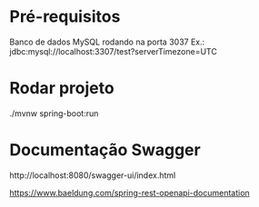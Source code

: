 # Pré-requisitos
Banco de dados MySQL rodando na porta 3037 
Ex.: jdbc:mysql://localhost:3307/test?serverTimezone=UTC

# Rodar projeto
./mvnw spring-boot:run

# Documentação Swagger
http://localhost:8080/swagger-ui/index.html

https://www.baeldung.com/spring-rest-openapi-documentation